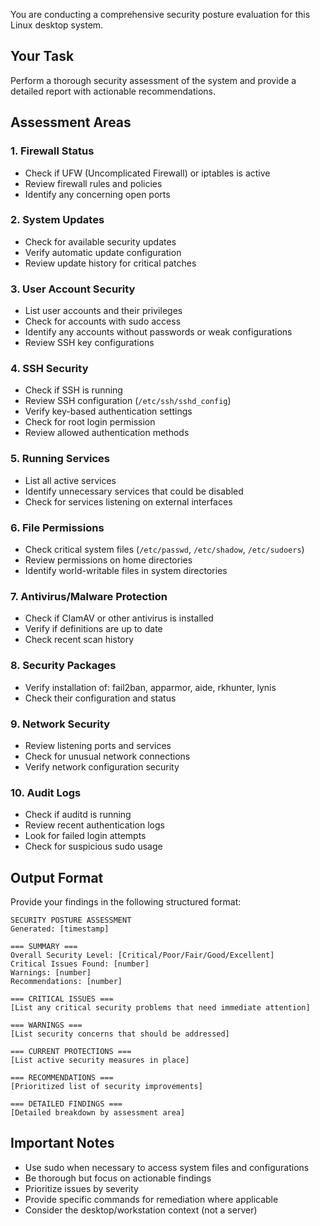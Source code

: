 You are conducting a comprehensive security posture evaluation for this Linux desktop system.

## Your Task

Perform a thorough security assessment of the system and provide a detailed report with actionable recommendations.

## Assessment Areas

### 1. Firewall Status
- Check if UFW (Uncomplicated Firewall) or iptables is active
- Review firewall rules and policies
- Identify any concerning open ports

### 2. System Updates
- Check for available security updates
- Verify automatic update configuration
- Review update history for critical patches

### 3. User Account Security
- List user accounts and their privileges
- Check for accounts with sudo access
- Identify any accounts without passwords or weak configurations
- Review SSH key configurations

### 4. SSH Security
- Check if SSH is running
- Review SSH configuration (`/etc/ssh/sshd_config`)
- Verify key-based authentication settings
- Check for root login permission
- Review allowed authentication methods

### 5. Running Services
- List all active services
- Identify unnecessary services that could be disabled
- Check for services listening on external interfaces

### 6. File Permissions
- Check critical system files (`/etc/passwd`, `/etc/shadow`, `/etc/sudoers`)
- Review permissions on home directories
- Identify world-writable files in system directories

### 7. Antivirus/Malware Protection
- Check if ClamAV or other antivirus is installed
- Verify if definitions are up to date
- Check recent scan history

### 8. Security Packages
- Verify installation of: fail2ban, apparmor, aide, rkhunter, lynis
- Check their configuration and status

### 9. Network Security
- Review listening ports and services
- Check for unusual network connections
- Verify network configuration security

### 10. Audit Logs
- Check if auditd is running
- Review recent authentication logs
- Look for failed login attempts
- Check for suspicious sudo usage

## Output Format

Provide your findings in the following structured format:

```
SECURITY POSTURE ASSESSMENT
Generated: [timestamp]

=== SUMMARY ===
Overall Security Level: [Critical/Poor/Fair/Good/Excellent]
Critical Issues Found: [number]
Warnings: [number]
Recommendations: [number]

=== CRITICAL ISSUES ===
[List any critical security problems that need immediate attention]

=== WARNINGS ===
[List security concerns that should be addressed]

=== CURRENT PROTECTIONS ===
[List active security measures in place]

=== RECOMMENDATIONS ===
[Prioritized list of security improvements]

=== DETAILED FINDINGS ===
[Detailed breakdown by assessment area]
```

## Important Notes

- Use sudo when necessary to access system files and configurations
- Be thorough but focus on actionable findings
- Prioritize issues by severity
- Provide specific commands for remediation where applicable
- Consider the desktop/workstation context (not a server)
